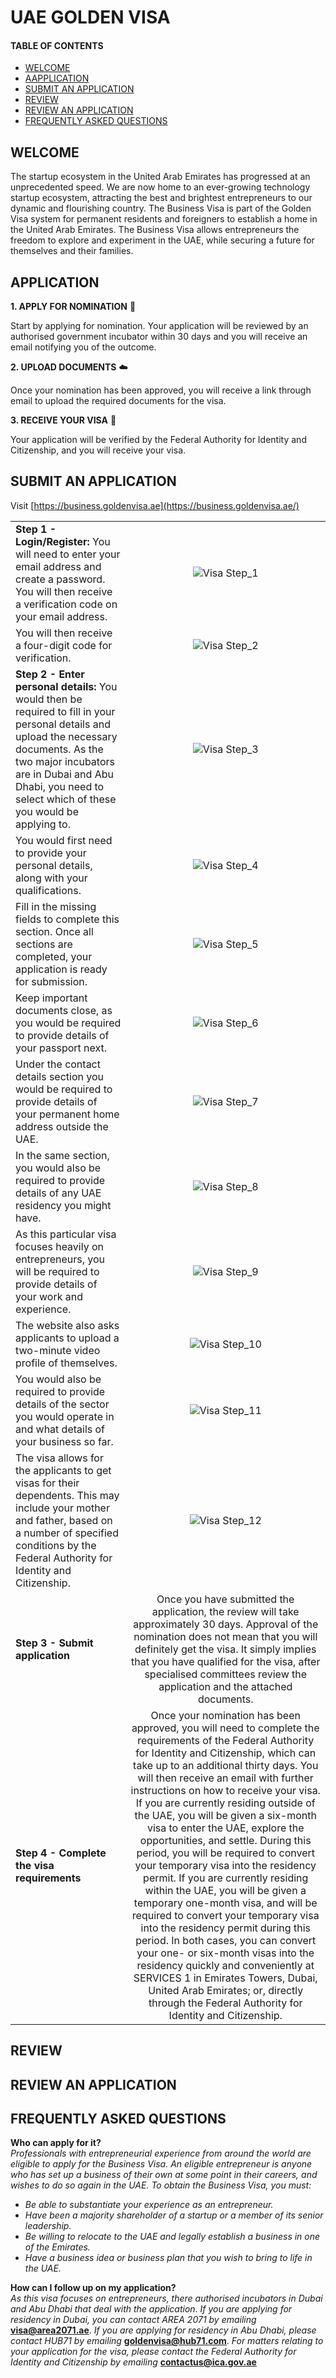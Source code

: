 # UAE GOLDEN VISA
#### TABLE OF CONTENTS

* [WELCOME](#short-explanation-to-visa)
* [AAPPLICATION](#application)
* [SUBMIT AN APPLICATION](#submit-an-application)
* [REVIEW](#review)
* [REVIEW AN APPLICATION](#review-an-application)
* [FREQUENTLY ASKED QUESTIONS](#frequently-asked-questions)

## WELCOME

The startup ecosystem in the United Arab Emirates has progressed at an unprecedented speed. We are now home to an ever-growing technology startup ecosystem, attracting the best and brightest entrepreneurs to our dynamic and flourishing country. The Business Visa is part of the Golden Visa system for permanent residents and foreigners to establish a home in the United Arab Emirates. The Business Visa allows entrepreneurs the freedom to explore and experiment in the UAE, while securing a future for themselves and their families.

## APPLICATION

**1. APPLY FOR NOMINATION** :memo:

Start by applying for nomination. Your application will be reviewed by an authorised government incubator
within 30 days and you will receive an email notifying you of the outcome.


**2. UPLOAD DOCUMENTS** :cloud:

Once your nomination has been approved, you will receive a link through email to upload the required
documents for the visa.

**3. RECEIVE YOUR VISA** :page_facing_up:

Your application will be verified by the Federal Authority for Identity and Citizenship, and you will
receive your visa.


## SUBMIT AN APPLICATION

Visit [https://business.goldenvisa.ae](https://business.goldenvisa.ae/)

|||
| ------------- |:-------------:|
**Step 1 - Login/Register:** You will need to enter your email address and create a password. You will then receive a verification code on your email address.  | ![Visa Step_1](visa01.jpg)   |
You will then receive a four-digit code for verification. | ![Visa Step_2](visa02.jpg)   |
**Step 2 - Enter personal details:**  You would then be required to fill in your personal details and upload the necessary documents. As the two major incubators are in Dubai and Abu Dhabi, you need to select which of these you would be applying to. | ![Visa Step_3](visa03.jpg)   |
You would first need to provide your personal details, along with your qualifications.   | ![Visa Step_4](visa04.jpg)   |
Fill in the missing fields to complete this section. Once all sections are completed, your application is ready for submission.   | ![Visa Step_5](visa05.jpg)   |
Keep important documents close, as you would be required to provide details of your passport next.   | ![Visa Step_6](visa06.jpg)   |
Under the contact details section you would be required to provide details of your permanent home address outside the UAE.   | ![Visa Step_7](visa07.jpg)   |
In the same section, you would also be required to provide details of any UAE residency you might have.   | ![Visa Step_8](visa08.jpg)   |
As this particular visa focuses heavily on entrepreneurs, you will be required to provide details of your work and experience. | ![Visa Step_9](visa09.jpg)   |
The website also asks applicants to upload a two-minute video profile of themselves.   | ![Visa Step_10](visa10.jpg)   |
You would also be required to provide details of the sector you would operate in and what details of your business so far.  | ![Visa Step_11](visa11.jpg)  |
The visa allows for the applicants to get visas for their dependents. This may include your mother and father, based on a number of specified conditions by the Federal Authority for Identity and Citizenship.   | ![Visa Step_12](visa12.jpg)   |
**Step 3 - Submit application**   | Once you have submitted the application, the review will take approximately 30 days. Approval of the nomination does not mean that you will definitely get the visa. It simply implies that you have qualified for the visa, after specialised committees review the application and the attached documents.   |
**Step 4 - Complete the visa requirements**   | Once your nomination has been approved, you will need to complete the requirements of the Federal Authority for Identity and Citizenship, which can take up to an additional thirty days. You will then receive an email with further instructions on how to receive your visa. If you are currently residing outside of the UAE, you will be given a six-month visa to enter the UAE, explore the opportunities, and settle. During this period, you will be required to convert your temporary visa into the residency permit. If you are currently residing within the UAE, you will be given a temporary one-month visa, and will be required to convert your temporary visa into the residency permit during this period. In both cases, you can convert your one- or six-month visas into the residency quickly and conveniently at SERVICES 1 in Emirates Towers, Dubai, United Arab Emirates; or, directly through the Federal Authority for Identity and Citizenship.   |

## REVIEW

## REVIEW AN APPLICATION


## FREQUENTLY ASKED QUESTIONS

**Who can apply for it?**<br>
*Professionals with entrepreneurial experience from around the world are eligible to apply for the Business Visa. An eligible entrepreneur is anyone who has set up a business of their own at some point in their careers, and wishes to do so again in the UAE. To obtain the Business Visa, you must:*
- *Be able to substantiate your experience as an entrepreneur.*
- *Have been a majority shareholder of a startup or a member of its senior leadership.*
- *Be willing to relocate to the UAE and legally establish a business in one of the Emirates.*
- *Have a business idea or business plan that you wish to bring to life in the UAE.*

**How can I follow up on my application?**<br>
  *As this visa focuses on entrepreneurs, there authorised incubators in Dubai and Abu Dhabi that deal with the application. If you are applying for residency in Dubai, you can contact AREA 2071 by emailing* **visa@area2071.ae**.
  *If you are applying for residency in Abu Dhabi, please contact HUB71 by emailing* **goldenvisa@hub71.com**.
  *For matters relating to your application for the visa, please contact the Federal Authority for Identity and Citizenship by emailing* **contactus@ica.gov.ae**
